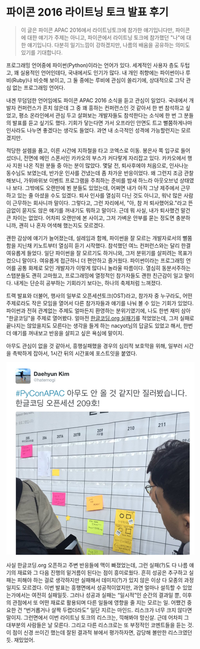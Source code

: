 # 파이콘 2016 라이트닝 토크 발표 후기

> 이 글은 파이콘 APAC 2016에서 라이트닝토크에 참가한 얘기입니다만, 파이콘에 대한 얘기가 주제는 아니고, 파이콘에서 라이트닝 토크에 참가했던 "나"에 대한 얘기입니다. 다분히 일기느낌이 강하겠지만, 나름의 배움을 공유하는 의미도 있기를 기대합니다.

프로그래밍 언어중에 파이썬(Python)이라는 언어가 있다. 세계적인 사용자 층도 두텁고, 꽤 실용적인 언어인데다, 국내에서도 인기가 많다. 내 개인 취향에는 파이썬이나 루비(Ruby)나 비슷해 보이고, 그 둘 중에는 루비에 관심이 쏠리기에, 상대적으로 그닥 관심 없는 프로그래밍 언어다.

내겐 무덤덤한 언어임에도 파이콘 APAC 2016 소식을 듣고 관심이 일었다. 국내에서 개발자 컨퍼런스가 흔치 않은데 그 중 꽤 흥하는 컨퍼런스인 것 같아서 한 번 참석하고 싶었고, 평소 온라인에서 관심 두고 살펴보는 개발자들도 참석한다는 소식에 한 번 그 분들의 발표를 듣고 싶기도 했다. 기회가 닿는다면 가서 오프라인 안면도 트고 뻘쭘하게나마 인사라도 나누면 좋겠다는 생각도 들었다. 과연 내 소극적인 성격에 가능할런지는 모르겠지만.

적당한 설렘을 품고, 이른 시간에 지하철을 타고 코엑스로 이동. 봉은사 쪽 입구로 들어섰더니, 전면에 메인 스폰서인 카카오의 부스가 커다랗게 자리잡고 있다. 카카오에서 행사 지원 나온 직원 분들 중 아는 분이 많았다. 몇달 전, 퇴사후에야 처음으로, 인사나눈 동수님도 보였는데, 반가운 인사를 건냈는데 좀 차가운 반응이었다. 왜 그런지 조금 관찰해보니, 가위바위보 이벤트 프로그램을 주최하는 준비를 밤새 하느라 아웃오브넋 상태였나 보다. 그밖에도 오랜만에 뵌 분들도 있었는데, 어쩌면 내가 아직 그냥 제주에서 근무하고 있는 줄 아셨을 수도 있겠다. 퇴사 인사를 열심히 다닌 것도 아니고, 워낙 많은 사람이 근무하는 회사니까 말이다. 그렇다고, 그런 자리에서, "아, 참 저 퇴사했어요."라고 뜬금없이 묻지도 않은 얘기를 꺼내기도 뭐하고 말이다. 근데 뭐 사실, 내가 퇴사했건 말건 큰 차이는 없었다. 어차피 오랜만에 본 사이고, 그저 가벼운 안부를 묻는 정도면 충분하니까, 괜히 나 혼자 어색해 했는지도 모르겠다.

괜한 감상에 얘기가 늘어졌는데, 설레임과 함께, 파이썬을 잘 모르는 개발자로서의 뻘쭘함을 지닌채 키노트부터 열심히 듣기 시작했다. 참석했던 여느 컨퍼런스와는 달리 한결 여유롭게 들었다. 일단 파이썬을 잘 모르기도 하거니와, 그저 분위기를 살피려는 목표가 컸으니 말이다. 여유롭게 접근하니 더 편안하고 즐거웠다. 파이썬이라는 프로그래밍 언어를 공통 화제로 모인 개발자가 이렇게 많다니 놀라울 따름이다. 열심히 동분서주하는 스탭분들도 괜히 고마웠고, 프로그래밍에 열정적인 참가자들도 괜한 친근감이 일고 말이다. 내게는 단순히 공부하는 기회라기 보다는, 하나의 축제처럼 느껴졌다.

트랙 발표와 더불어, 행사의 일부로 오픈세션토크(OST)라고, 참가자 중 누구라도, 어떤 주제로라도 작은 모임을 열어서 다른 참가자들과 얘기를 나눠 볼 수 있는 기회가 있었다. 파이썬과 전혀 관계없는 주제도 얼마든지 환영하는 분위기였기에, 나도 한번 재미 삼아 "한글코딩"을 주제로 열어봤다. 얼마전 [한글코딩.org 실패기](https://medium.com/happyprogrammer-in-jeju/한글코딩-org-개발기-실패기-f69bd4bc55c6)를 적었었는데, 그저 실패로 끝나지는 않았을지도 모른다는 생각을 들게 하는 nacyot님의 답글도 있었고 해서, 한번 더 얘기를 꺼내보고 반응을 살피고 싶은 욕심에 말이지.

아무도 관심이 없을 것 같아서, 흥행실패했을 경우의 심리적 보호막을 위해, 일부러 시간을 촉박하게 잡아서, 1시간 뒤의 시간표에 포스트잇을 붙였다.

![](pycon2016/open-ost.jpg)

사실 한글코딩.org 오픈하고 주변 반응들에 맥이 빠졌었는데, 그런 실패(?)도 다 나름 얘기의 재료와 그 다음 진행의 밑거름이 된다는 점이 흥미로웠다.
흔히 성공은 추구하고 실패는 피해야 하는 걸로 생각하지만 실패해서 데미지(?)가 있지 않은 이상 다 모종의 과정일지도 모르겠다.
이번 발표는 흥행면에서 성공적이었지만, 과연 얼마나 설득할 수 있었는가에서는 여전히 실패일듯. 그러나 성공과 실패는 “일시적”인 순간의 결과일 뿐, 이후의 관점에서 또 어떤 재료로 활용되며 다른 일들에 영향을 줄 지는 모르는 일.
어쨌건 중요한 건 “번거롭거나 살짝 두렵더라도” 일단 지르는 마인드. 리스크가 너무 크지 않다면 말이지.
그런면에서 이번 라이트닝 토크의 리스크는, 끽해봐야 망신살. 근데 어차피 그 대부분의 사람들은 날 모른다. 그리고 다른 리스크로는 또 부정적인 코멘트들을 듣는 것. 이 점이 신경 쓰이긴 했는데 잘된 결과적 뷰에서 평가하자면, 감당해 볼만한 리스크였던듯.
재밌었어.
